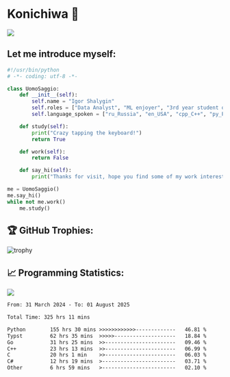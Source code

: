 # Konichiwa 👋
![](https://komarev.com/ghpvc/?username=IgorFandre&color=brightgreen)

## Let me introduce myself:
```py
#!/usr/bin/python
# -*- coding: utf-8 -*-

class UomoSaggio:
    def __init__(self):
        self.name = "Igor Shalygin"
        self.roles = ["Data Analyst", "ML enjoyer", "3rd year student of MIPT"]
        self.language_spoken = ["ru_Russia", "en_USA", "cpp_C++", "py_Python", "go_Golang"]

    def study(self):
        print("Crazy tapping the keyboard!")
        return True

    def work(self):
        return False

    def say_hi(self):
        print("Thanks for visit, hope you find some of my work interesting.")

me = UomoSaggio()
me.say_hi()
while not me.work()
    me.study()
```

## 🏆 GitHub Trophies:
![trophy](https://github-profile-trophy.vercel.app/?username=IgorFandre&title=MultiLanguage,Repositories,Commits,Experience,PullRequest,Reviews)

## 📈 Programming Statistics:

![](https://github-profile-summary-cards.vercel.app/api/cards/profile-details?username=IgorFandre&theme=solarized_dark)

<!--START_SECTION:waka-->

```txt
From: 31 March 2024 - To: 01 August 2025

Total Time: 325 hrs 11 mins

Python        155 hrs 30 mins >>>>>>>>>>>>-------------   46.81 %
Typst         62 hrs 35 mins  >>>>>--------------------   18.84 %
Go            31 hrs 25 mins  >>-----------------------   09.46 %
C++           23 hrs 13 mins  >>-----------------------   06.99 %
C             20 hrs 1 min    >>-----------------------   06.03 %
C#            12 hrs 19 mins  >------------------------   03.71 %
Other         6 hrs 59 mins   >------------------------   02.10 %
```

<!--END_SECTION:waka-->
